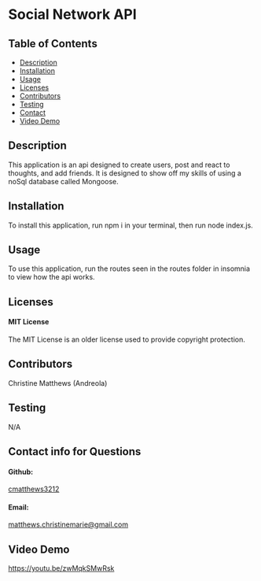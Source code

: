 
# Social Network API

## Table of Contents
- [Description](#description)
- [Installation](#installation)
- [Usage](#usage)
- [Licenses](#licenses)
- [Contributors](#contributors)
- [Testing](#testing)
- [Contact](#contact-info-for-questions)
- [Video Demo](#video-demo)

## Description
This application is an api designed to create users, post and react to thoughts, and add friends. It is designed to show off my skills of using a noSql database called Mongoose.

## Installation
To install this application, run npm i in your terminal, then run node index.js.

## Usage
To use this application, run the routes seen in the routes folder in insomnia to view how the api works.

## Licenses
#### MIT License
The MIT License is an older license used to provide copyright protection.

## Contributors
Christine Matthews (Andreola)

## Testing
N/A

## Contact info for Questions
#### Github: 
<a href="https://github.com/cmatthews3212">cmatthews3212</a>

#### Email: 
<a href="mailto: matthews.christinemarie@gmail.com">matthews.christinemarie@gmail.com</a>

## Video Demo
https://youtu.be/zwMqkSMwRsk